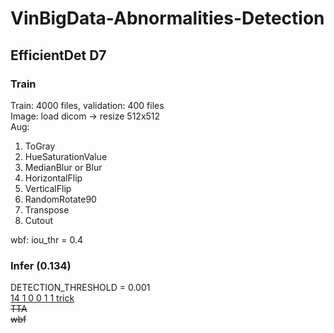 # VinBigData-Abnormalities-Detection
## EfficientDet D7
### Train
Train: 4000 files, validation: 400 files </br>
Image: load dicom -> resize 512x512 </br>
Aug: 
1. ToGray
2. HueSaturationValue
3. MedianBlur or Blur
4. HorizontalFlip
5. VerticalFlip
6. RandomRotate90
7. Transpose
8. Cutout

wbf: iou_thr = 0.4
### Infer (0.134)
DETECTION_THRESHOLD = 0.001 </br>
[14 1 0 0 1 1 trick](https://www.kaggle.com/c/vinbigdata-chest-xray-abnormalities-detection/discussion/211971) </br>
~~TTA~~ </br>
~~wbf~~
